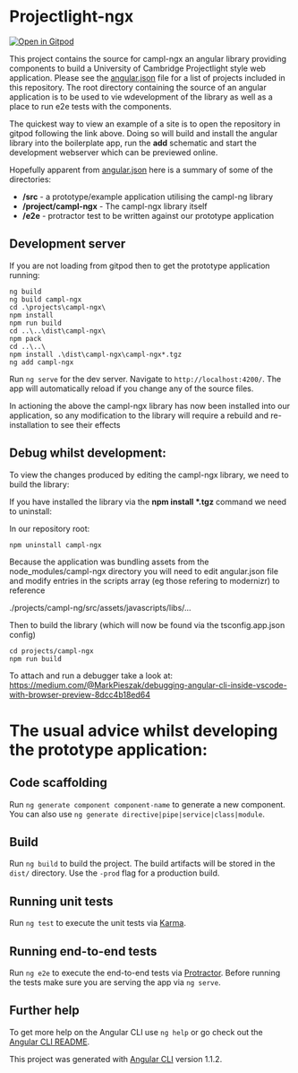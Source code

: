 # Projectlight-ngx

[![Open in Gitpod](https://gitpod.io/button/open-in-gitpod.svg)](https://gitpod.io/#https://github.com/S-Stephen/angular-edpcmentoring)

This project contains the source for campl-ngx an angular library providing components to build a University of Cambridge Projectlight style web application. Please see the [angular.json](./angular.json) file for a list of projects included in this repository. The root directory containing the source of an angular application is to be used to vie wdevelopment of the library as well as a place to run e2e tests with the components.

The quickest way to view an example of a site is to open the repository in gitpod following the link above. Doing so will build and install the angular library into the boilerplate app, run the **add** schematic and start the development webserver which can be previewed online.

Hopefully apparent from [angular.json](./angular.json) here is a summary of some of the directories:

- **/src** - a prototype/example application utilising the campl-ng library
- **/project/campl-ngx** - The campl-ngx library itself
- **/e2e** - protractor test to be written against our prototype application

## Development server

If you are not loading from gitpod then to get the prototype application running:

```
ng build
ng build campl-ngx
cd .\projects\campl-ngx\
npm install
npm run build
cd ..\..\dist\campl-ngx\
npm pack
cd ..\..\
npm install .\dist\campl-ngx\campl-ngx*.tgz
ng add campl-ngx
```

Run `ng serve` for the dev server. Navigate to `http://localhost:4200/`. The app will automatically reload if you change any of the source files.

In actioning the above the campl-ngx library has now been installed into our application, so any modification to the library will require a rebuild and re-installation to see their effects

## Debug whilst development:

To view the changes produced by editing the campl-ngx library, we need to build the library:

If you have installed the library via the **npm install \*.tgz** command we need to uninstall:

In our repository root:

```
npm uninstall campl-ngx
```

Because the application was bundling assets from the node_modules/campl-ngx directory you will need to edit angular.json file and modify entries in the scripts array (eg those refering to modernizr) to reference

./projects/campl-ng/src/assets/javascripts/libs/...

Then to build the library (which will now be found via the tsconfig.app.json config)

```
cd projects/campl-ngx
npm run build
```

To attach and run a debugger take a look at: https://medium.com/@MarkPieszak/debugging-angular-cli-inside-vscode-with-browser-preview-8dcc4b18ed64

# The usual advice whilst developing the prototype application:

## Code scaffolding

Run `ng generate component component-name` to generate a new component. You can also use `ng generate directive|pipe|service|class|module`.

## Build

Run `ng build` to build the project. The build artifacts will be stored in the `dist/` directory. Use the `-prod` flag for a production build.

## Running unit tests

Run `ng test` to execute the unit tests via [Karma](https://karma-runner.github.io).

## Running end-to-end tests

Run `ng e2e` to execute the end-to-end tests via [Protractor](http://www.protractortest.org/).
Before running the tests make sure you are serving the app via `ng serve`.

## Further help

To get more help on the Angular CLI use `ng help` or go check out the [Angular CLI README](https://github.com/angular/angular-cli/blob/master/README.md).

This project was generated with [Angular CLI](https://github.com/angular/angular-cli) version 1.1.2.
